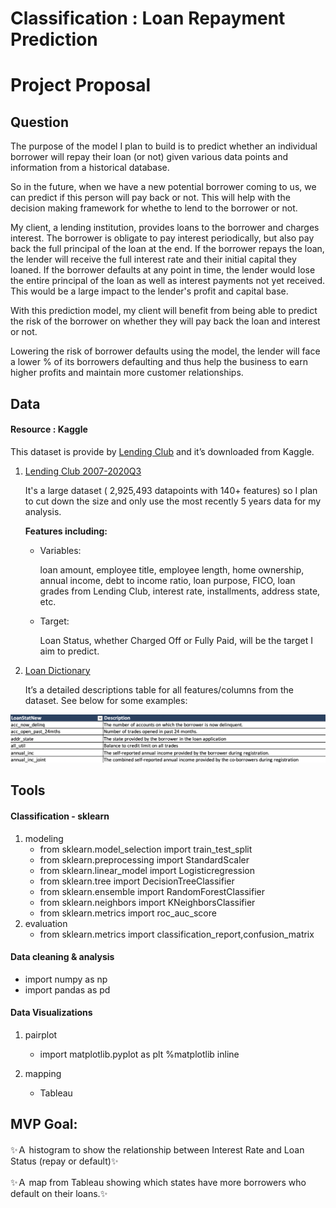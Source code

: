 # Classification : Loan Repayment Prediction

# Project Proposal


## Question

The purpose of the model I plan to build is to predict whether an individual borrower will repay their loan (or not) given various data points and information from a historical database. 

So in the future, when we have a new potential borrower coming to us, we can predict if this person will pay back or not. This will help with the decision making framework for whethe to lend to the borrower or not.


My client, a lending institution, provides loans to the borrower and charges interest. The borrower is obligate to pay interest periodically, but also pay back the full principal of the loan at the end. If the borrower repays the loan, the lender will receive the full interest rate and their initial capital they loaned. If the borrower defaults at any point in time, the lender would lose the entire principal of the loan as well as interest payments not yet received. This would be a large impact to the lender's profit and capital base.  

With this prediction model, my client will benefit from being able to predict the risk of the borrower on whether they will pay back the loan and interest or not.

Lowering the risk of borrower defaults using the model, the lender will face a lower % of its borrowers defaulting and thus help the business to earn higher profits and maintain more customer relationships.


## Data

#### 	Resource  : Kaggle
This dataset is provide by [Lending Club](https://www.lendingclub.com) and it’s downloaded from Kaggle.


1.	[Lending Club 2007-2020Q3](https://www.kaggle.com/ethon0426/lending-club-20072020q1?select=Loan_status_2007-2020Q3.gzip)

	It's a large dataset ( 2,925,493 datapoints with 140+ features) so I plan to cut down the size and only use the most recently 5 years data for my analysis.

	__Features including:__
	- Variables: 

		loan amount, employee title, employee length, home ownership, annual income, debt to income ratio, loan purpose, FICO, loan grades from Lending Club, interest rate, installments, address state, etc.

	- Target: 

		Loan Status, whether Charged Off or Fully Paid, will be the target I aim to predict.



2.	[Loan Dictionary](https://www.kaggle.com/ethon0426/lending-club-20072020q1?select=LCDataDictionary.xlsx)
      
      It’s a detailed descriptions table for all features/columns from the dataset. See below for some examples:


<img src="https://github.com/SYNYC/4_Project_Loan_Repayment/blob/main/charts/LoanDictionary.png">



## Tools
#### Classification - sklearn
1. modeling
    * from sklearn.model_selection import train_test_split
    * from sklearn.preprocessing import StandardScaler
    * from sklearn.linear_model import Logisticregression
    * from sklearn.tree import DecisionTreeClassifier 
    * from sklearn.ensemble import RandomForestClassifier
	* from sklearn.neighbors import KNeighborsClassifier
	* from sklearn.metrics import roc_auc_score
2. evaluation
	* from sklearn.metrics import classification_report,confusion_matrix

#### Data cleaning & analysis 	
	
* import numpy as np
* import pandas as pd

####  Data Visualizations	
1. pairplot
    * import matplotlib.pyplot as plt  	%matplotlib inline
      
2. mapping
    * Tableau




## MVP Goal:

✨Ａ histogram to show the relationship between Interest Rate and Loan Status (repay or default)✨

✨Ａ map from Tableau showing which states have more borrowers who default on their loans.✨
